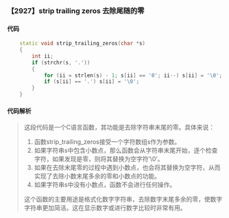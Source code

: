 ### 【2927】strip trailing zeros 去除尾随的零

#### 代码

```cpp
    static void strip_trailing_zeros(char *s)  
    {  
        int ii;  
        if (strchr(s, '.'))  
        {  
            for (ii = strlen(s) - 1; s[ii] == '0'; ii--) s[ii] = '\0';  
            if (s[ii] == '.') s[ii] = '\0';  
        }  
    }

```

#### 代码解析

> 这段代码是一个C语言函数，其功能是去除字符串末尾的零。具体来说：
>
> 1. 函数strip_trailing_zeros接受一个字符数组s作为参数。
> 2. 如果字符串s中包含小数点，那么函数会从字符串末尾开始，逐个检查字符，如果发现是零，则将其替换为空字符’\0’。
> 3. 如果在去除末尾零的过程中遇到小数点，也会将其替换为空字符，从而实现了去除小数末尾多余的零和小数点的功能。
> 4. 如果字符串s中没有小数点，函数不会进行任何操作。
>
> 这个函数的主要用途是格式化数字字符串，去除数字末尾多余的零，使数字字符串更加简洁。这在显示数字或进行数字比较时非常有用。
>
